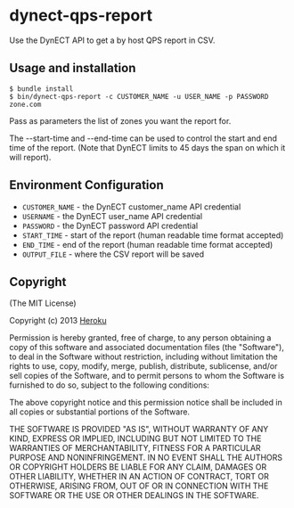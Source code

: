 dynect-qps-report
=================

Use the DynECT API to get a by host QPS report in CSV.

Usage and installation
----------------------

    $ bundle install
    $ bin/dynect-qps-report -c CUSTOMER_NAME -u USER_NAME -p PASSWORD zone.com
  
Pass as parameters the list of zones you want the report for.

The --start-time and --end-time can be used to control the start and end
time of the report. (Note that DynECT limits to 45 days the span on
which it will report).

Environment Configuration
-------------------------

* `CUSTOMER_NAME` - the DynECT customer_name API credential
* `USERNAME` - the DynECT user_name API credential
* `PASSWORD` - the DynECT password API credential
* `START_TIME`  - start of the report (human readable time format accepted)
* `END_TIME` - end of the report (human readable time format accepted) 
* `OUTPUT_FILE` - where the CSV report will be saved

Copyright
---------

(The MIT License)

Copyright (c) 2013 [Heroku](http://github.com/heroku)

Permission is hereby granted, free of charge, to any person obtaining
a copy of this software and associated documentation files (the
"Software"), to deal in the Software without restriction, including
without limitation the rights to use, copy, modify, merge, publish,
distribute, sublicense, and/or sell copies of the Software, and to
permit persons to whom the Software is furnished to do so, subject to
the following conditions:

The above copyright notice and this permission notice shall be
included in all copies or substantial portions of the Software.

THE SOFTWARE IS PROVIDED "AS IS", WITHOUT WARRANTY OF ANY KIND,
EXPRESS OR IMPLIED, INCLUDING BUT NOT LIMITED TO THE WARRANTIES OF
MERCHANTABILITY, FITNESS FOR A PARTICULAR PURPOSE AND
NONINFRINGEMENT. IN NO EVENT SHALL THE AUTHORS OR COPYRIGHT HOLDERS BE
LIABLE FOR ANY CLAIM, DAMAGES OR OTHER LIABILITY, WHETHER IN AN ACTION
OF CONTRACT, TORT OR OTHERWISE, ARISING FROM, OUT OF OR IN CONNECTION
WITH THE SOFTWARE OR THE USE OR OTHER DEALINGS IN THE SOFTWARE.

